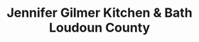 ---
title: "Jennifer Gilmer Kitchen & Bath Loudoun County"
url: /ashburn/jennifer-gilmer-kitchen-and-bath-loudoun-county/
shop: kitchen
---